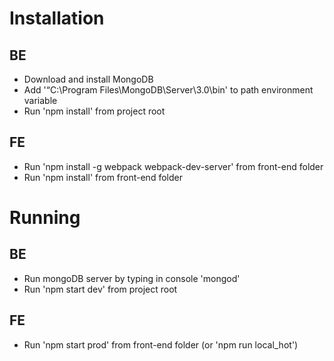 ﻿# Installation
## BE
- Download and install MongoDB
- Add '“C:\Program Files\MongoDB\Server\3.0\bin' to path environment variable
- Run 'npm install' from project root
## FE
- Run 'npm install -g webpack webpack-dev-server' from front-end folder
- Run 'npm install' from front-end folder

# Running
## BE
- Run mongoDB server by typing in console 'mongod'
- Run 'npm start dev' from project root
## FE
- Run 'npm start prod' from front-end folder (or 'npm run local_hot')
